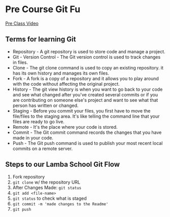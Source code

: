# Pre Course Git Fu
[Pre Class Video](https://youtu.be/ZihgMcrHOF4)
## Terms for learning Git
 * Repository - A git repository is used to store code and manage a project.
 * Git - Version Control - The Git version control is used to track changes in files.
 * Clone - The git clone command is used to copy an existing repository. it has its own history and manages its own files.
 * Fork - A fork is a copy of a repository and it allows you to play around with the code without affecting the original project.
 * History - The git view history is when you want to go back to your code and see what changed after you've created several commits or if you are contributing on someone else's project and want to see what that person has written or changed.
 * Staging - Before you commit your files, you first have to move the file/files to the staging area. It's like telling the command line that your files are ready to go live. 
 * Remote - It's the place where your code is stored.
 * Commit - The Git commit command records the changes that you have made in your code.
 * Push - The Git push command is used to publish your most recent local commits on a remote server.

## Steps to our Lamba School Git Flow
1. Fork repository
2. `git clone` w/ the repository URL 
3. After Changes Made: `git status`
4. `git add <file-name>` 
5. `git status` to check what is staged
6. `git commit -m 'made changes to the Readme'`
7. `git push`
